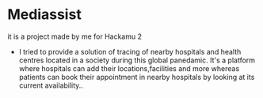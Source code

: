 # Mediassist
it is a project made by me for Hackamu 2
* I tried to provide a solution of tracing of nearby hospitals and health centres located in a society during this global panedamic. It's a platform where hospitals can add their locations,facilities and more
 whereas patients can book their appointment in nearby hospitals  by looking at its current availability..


